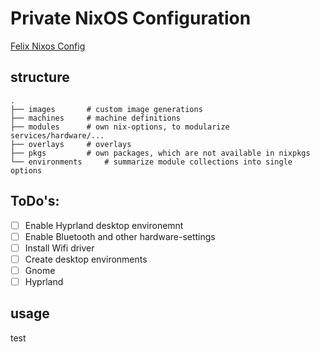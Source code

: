 # Private NixOS Configuration

[Felix Nixos Config](https://github.com/Stunkymonkey/nixos)

## structure

```
.
├── images       # custom image generations
├── machines     # machine definitions
├── modules      # own nix-options, to modularize services/hardware/...
├── overlays     # overlays
├── pkgs         # own packages, which are not available in nixpkgs
└── environments     # summarize module collections into single options
```


## ToDo's:
- [ ] Enable Hyprland desktop environemnt
- [ ] Enable Bluetooth and other hardware-settings
- [ ] Install Wifi driver
- [ ]  Create desktop environments 
  - [ ]  Gnome
  - [ ]  Hyprland

## usage
test